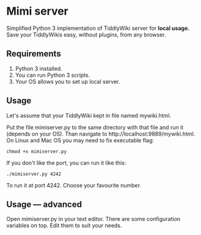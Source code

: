 Mimi server
===========

Simplified Python 3 implementation of TiddlyWiki server for __local usage.__ Save your TiddlyWikis easy, without plugins, from any browser.

Requirements
------------
1. Python 3 installed.
2. You can run Python 3 scripts.
3. Your OS allows you to set up local server.

Usage
-----

Let's assume that your TiddlyWiki kept in file named mywiki.html. 

Put the file mimiserver.py to the same directory with that file and run it (depends on your OS). Than navigate to http://localhost:9889/mywiki.html. On Linux and Mac OS you may need to fix executable flag:

    chmod +x mimiserver.py

If you don't like the port, you can run it like this:

    ./mimiserver.py 4242

 To run it at port 4242. Choose your favourite number.

Usage — advanced
----------------

Open mimiserver.py in your text editor. There are some configuration variables on top. Edit them to suit your needs. 
